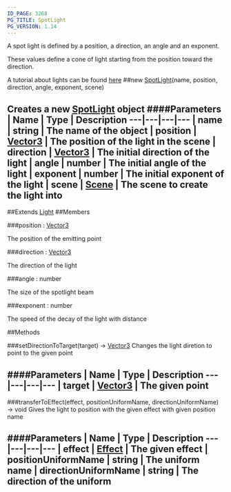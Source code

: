 ```yaml
---
ID_PAGE: 3268
PG_TITLE: SpotLight
PG_VERSION: 1.14
---
```


A spot light is defined by a position, a direction, an angle and an exponent.

These values define a cone of light starting from the position toward the direction.

A tutorial about lights can be found [here](https://github.com/BabylonJS/Babylon.js/wiki/06-Lights)
##new [SpotLight](page.php?p=3268)(name, position, direction, angle, exponent, scene)

Creates a new [SpotLight](page.php?p=3268) object
####Parameters
 | Name | Type | Description
---|---|---|---
 | name | string | The name of the object
 | position | [Vector3](page.php?p=3327) | The position of the light in the scene
 | direction | [Vector3](page.php?p=3327) | The initial direction of the light
 | angle | number | The initial angle of the light
 | exponent | number | The initial exponent of the light
 | scene | [Scene](page.php?p=3274) | The scene to create the light into
---

##Extends [Light](page.php?p=3264)
##Members

###position : [Vector3](page.php?p=3327)


The position of the emitting point

###direction : [Vector3](page.php?p=3327)


The direction of the light

###angle : number


The size of the spotlight beam

###exponent : number


The speed of the decay of the light with distance



##Methods

###setDirectionToTarget(target) &rarr; [Vector3](page.php?p=3327)
Changes the light diretion to point to the given point

####Parameters
 | Name | Type | Description
---|---|---|---
 | target | [Vector3](page.php?p=3327) | The given point
---

###transferToEffect(effect, positionUniformName, directionUniformName) &rarr; void
Gives the light to position with the given effect with given position name

####Parameters
 | Name | Type | Description
---|---|---|---
 | effect | [Effect](page.php?p=3311) | The given effect
 | positionUniformName | string | The uniform name
 | directionUniformName | string | The direction of the uniform
---
